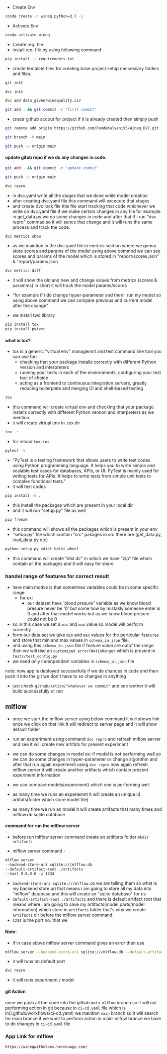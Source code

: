 - Create Env
```bash
conda create -n wineq python=3.7 -y
```
- Activate Env
```bash
conda activate wineq
```
- Create req. file
- install req. file by using following command
```bash
pip install -r requirements.txt
```
- create template files for creating base project setup 
   neccessary folders and files.
```bash
git init
```
```bash
dvc init
```
```bash
dvc add data_given/winequality.csv
```
```bash
git add . && git commit -m "first commit"
```
- creatr github accout for project if it is already created then simply push
```bash
git remote add origin https://github.com/PandeKalyani95/Wineq_DVC.git
```
```bash
git branch -M main
```
```bash
git push -u origin main
```
#### update gitub repo if we do any changes in code.
```bash
git add . && git commit -m "update commit"
```
```bash
git push -u origin main
```
```bash
dvc repro
```
- in dvc.yaml write all the stages that we done while model creation
- after creating dvc.yaml file this command will excecute that stages
- and create dvc.lock file this file start tracking that code whichever we write on dvc.yaml file
if we make certain changes in any file for example in get_data.py we do some changes in code
and after that if i run "dvc repro" commad so it will sence that change
and it will runs the same process and track the code.

```bash
dvc metrics show
```
- as we maintion in the dvc.yaml file in metrics section
where we gonna store scores and params of the model
using above commnd we can see scores and params of the model which is stored in 
"report/scores.json" & "report/params.json

```bash
dvc metrics diff
```
- it will show the old and new and change values from metrics (scores & paramms)
in short it will track the model params/scores
- "for example if i do change hyper-parameter and then i run my model 
so using above command we can compare previous and current model after the change"

- we install two library
```bash
pip install tox 
pip install pytest
```
#### what is tox?
- tox is a generic "virtual env" managemnt and test command line tool you can use for:
   - checking that your package installs correctly with different Python version and interpreters
   - running your tests in each of the environments, configuring your test tool of choice
   - acting as a frontend to continuous integration servers, greatly reducing boilerplate and merging CI and shell-based testing

```bash
tox
```
- this command will create virtual env and checking that your package installs correctly with different Python version and interpreters as we mention
- it will create virtual env in .tox dir

```bash 
tox -r
```
- for reload `tox.ini`

```bash
pytest -v
```
- "PyTest is a testing framework that allows users to write test codes using Python programming language. It helps you to write simple and scalable test cases for databases, 
APIs, or UI. PyTest is mainly used for writing tests for APIs. It helps to write tests from simple unit tests to complex functional tests."
- it will test codes

```bash
pip install -e .
```
- this install the packages which are present in your local dir
- and it will run "setup.py" file as well

```bash
pip freeze
```
- this command will shows all the packages which is present in your env
- "setup.py" file which contain "src" pakages in src there are (get_data.py, load_data.py etc)

```bash
python setup.py sdist bdist_wheel
```
- this command will create "dist dir" in which we have "zip" file which contain all the packages and it will easy for share
 
### handel range of features for correct result
- here main motive is that sometimes variables could be in some specific range
    - for ex:
        - our dataset have `blood presure" variable as we know blood presure never 
        be '0' but some how by mistakly someone enter is 0 and after that model works but as we know blood presure could not be 0
- so in this case we set a `min` and `max` value so model will perform correctly
- form our data set we take `min` and `max` values for the perticular `features` and store that min and max values in `schema_in.json` file.
- and using this `schema_in.json` file if feature value are outof the range then we will rise an `customized error(NotInRange)` which is present in `tests/test_config.py`
- we need only indenpendent variables in `schema_in.json` file

note: now app is deployed successfully if we do chances in code
and then push it into the git we don't have to so changes in anything
- just check `github/action/"whatever we commit"` and see 
wether it will build successfully or not

## mlflow
- once we start the mlflow server using below command it will shows link once we click on that link it will 
redirect to server page and it will show default folder
- run an expreriment using command `dvc repro` and refresh mlflow server and see it will create new artifats for present experimant
- we can do some changes in model ex: if model is not performing well so we can do some changes in hyper-parameter or change algorithm
and after that run again experiment using  `dvc repro` now again refresh mlflow server
it will create another artifacts which contain present experiment information
- we can compare models(experiment) which one is performing well

- as many time we runs an experiemnt it will create an unique id artifats(folder which store model file)
- as many time we run an model it will create artifacts that many times and mlflow.db sqlite database
#### command for run the mlflow server

- before run mlflow server command create an artifcats folder
```mkdir artifacts```

- mlflow server command -
```bash
mlflow server
--backend-store-uri sqlite:///mlflow.db
--default-artifact-root ./artifacts
--host 0.0.0.0 -p 1234
```
- `backend-store-uri sqlite:///mlflow.db` we are telling tham so what is my backend store uri
that means i am going to store all my data into "mlflow" database and this will create an "sqlite database" for us
- `default-artifact-root ./artifacts` and there is default artifact root that means
where i am going to save my artifacts(model parts/model information) which store in `artifacts` folder
that's why we create `artifacts` dir before the mlflow server command
- `1234` is the port no. that we 

#### Note:
- if in case above mlflow server command gives an error then use
```bash
mlflow server --backend-store-uri sqlite:///mlflow.db --default-artifact-root ./artifacts
```
- it will runs on default port

```bash
dvc repro
```
- it will runs experiment / model

#### git Action
once we push all the code into the github `main-mlflow` branch so it will not performing 
action in git because in `ci-cd.yaml` file which is in(/.github/workflows/ci-cd.yaml) we maintion `main` branch so it will search for main brance
if we want to perform action in main-mlfow brance we have to do changes in `ci-cd.yaml` file


### App Link for mlflow
```bash
https://wineqwithmlpos.herokuapp.com/
```